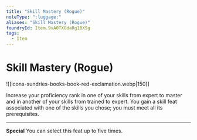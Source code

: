 ```yaml
---
title: "Skill Mastery (Rogue)"
noteType: ":luggage:"
aliases: "Skill Mastery (Rogue)"
foundryId: Item.9vA0TXGdaRg1BXSg
tags:
  - Item
---
```


# Skill Mastery (Rogue)
![[icons-sundries-books-book-red-exclamation.webp|150]]

Increase your proficiency rank in one of your skills from expert to master and in another of your skills from trained to expert. You gain a skill feat associated with one of the skills you chose; you must meet all its prerequisites.

* * *

**Special** You can select this feat up to five times.
